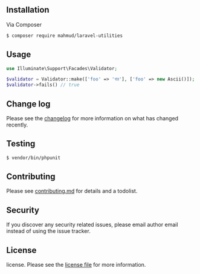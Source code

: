 ## Installation

Via Composer

``` bash
$ composer require mahmud/laravel-utilities
```

## Usage

```php
use Illuminate\Support\Facades\Validator;

$validator = Validator::make(['foo' => 'বার'], ['foo' => new Ascii()]);
$validator->fails() // true
```

## Change log

Please see the [changelog](changelog.md) for more information on what has changed recently.

## Testing

``` bash
$ vendor/bin/phpunit
```

## Contributing

Please see [contributing.md](contributing.md) for details and a todolist.

## Security

If you discover any security related issues, please email author email instead of using the issue tracker.

## License

license. Please see the [license file](license.md) for more information.

